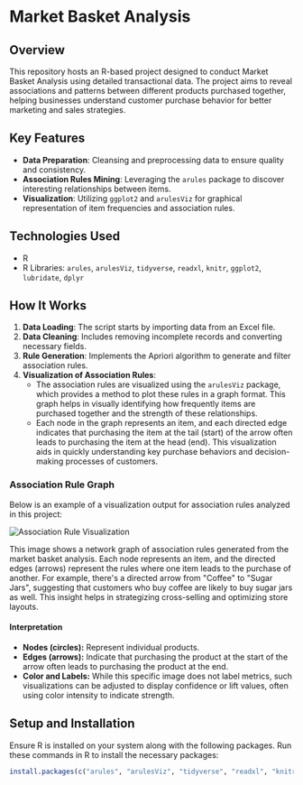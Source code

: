 # Market Basket Analysis

## Overview
This repository hosts an R-based project designed to conduct Market Basket Analysis using detailed transactional data. The project aims to reveal associations and patterns between different products purchased together, helping businesses understand customer purchase behavior for better marketing and sales strategies.

## Key Features
- **Data Preparation**: Cleansing and preprocessing data to ensure quality and consistency.
- **Association Rules Mining**: Leveraging the `arules` package to discover interesting relationships between items.
- **Visualization**: Utilizing `ggplot2` and `arulesViz` for graphical representation of item frequencies and association rules.

## Technologies Used
- R
- R Libraries: `arules`, `arulesViz`, `tidyverse`, `readxl`, `knitr`, `ggplot2`, `lubridate`, `dplyr`

## How It Works
1. **Data Loading**: The script starts by importing data from an Excel file.
2. **Data Cleaning**: Includes removing incomplete records and converting necessary fields.
3. **Rule Generation**: Implements the Apriori algorithm to generate and filter association rules.
4. **Visualization of Association Rules**:
   - The association rules are visualized using the `arulesViz` package, which provides a method to plot these rules in a graph format. This graph helps in visually identifying how frequently items are purchased together and the strength of these relationships.
   - Each node in the graph represents an item, and each directed edge indicates that purchasing the item at the tail (start) of the arrow often leads to purchasing the item at the head (end). This visualization aids in quickly understanding key purchase behaviors and decision-making processes of customers.


### Association Rule Graph
Below is an example of a visualization output for association rules analyzed in this project:

![Association Rule Visualization](images/association_rule_visualization.png)

This image shows a network graph of association rules generated from the market basket analysis. Each node represents an item, and the directed edges (arrows) represent the rules where one item leads to the purchase of another. For example, there's a directed arrow from "Coffee" to "Sugar Jars", suggesting that customers who buy coffee are likely to buy sugar jars as well. This insight helps in strategizing cross-selling and optimizing store layouts.

#### Interpretation
- **Nodes (circles):** Represent individual products.
- **Edges (arrows):** Indicate that purchasing the product at the start of the arrow often leads to purchasing the product at the end.
- **Color and Labels:** While this specific image does not label metrics, such visualizations can be adjusted to display confidence or lift values, often using color intensity to indicate strength.

## Setup and Installation
Ensure R is installed on your system along with the following packages. Run these commands in R to install the necessary packages:
```R
install.packages(c("arules", "arulesViz", "tidyverse", "readxl", "knitr", "ggplot2", "lubridate", "dplyr"))
